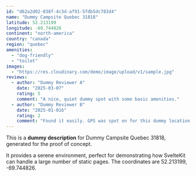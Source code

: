```yaml
---
id: "d62a2d02-038f-4c3d-af91-5fdb5dc783d4"
name: "Dummy Campsite Quebec 31818"
latitude: 52.213199
longitude: -69.744826
continent: "north-america"
country: "canada"
region: "quebec"
amenities:
  - "dog-friendly"
  - "toilet"
images:
  - "https://res.cloudinary.com/demo/image/upload/v1/sample.jpg"
reviews:
  - author: "Dummy Reviewer A"
    date: "2025-03-07"
    rating: 5
    comment: "A nice, quiet dummy spot with some basic amenities."
  - author: "Dummy Reviewer B"
    date: "2025-01-016"
    rating: 2
    comment: "Found it easily. GPS was spot on for this dummy location."
---
```


This is a **dummy description** for Dummy Campsite Quebec 31818, generated for the proof of concept.

It provides a serene environment, perfect for demonstrating how SvelteKit can handle a large number of static pages. The coordinates are 52.213199, -69.744826.
